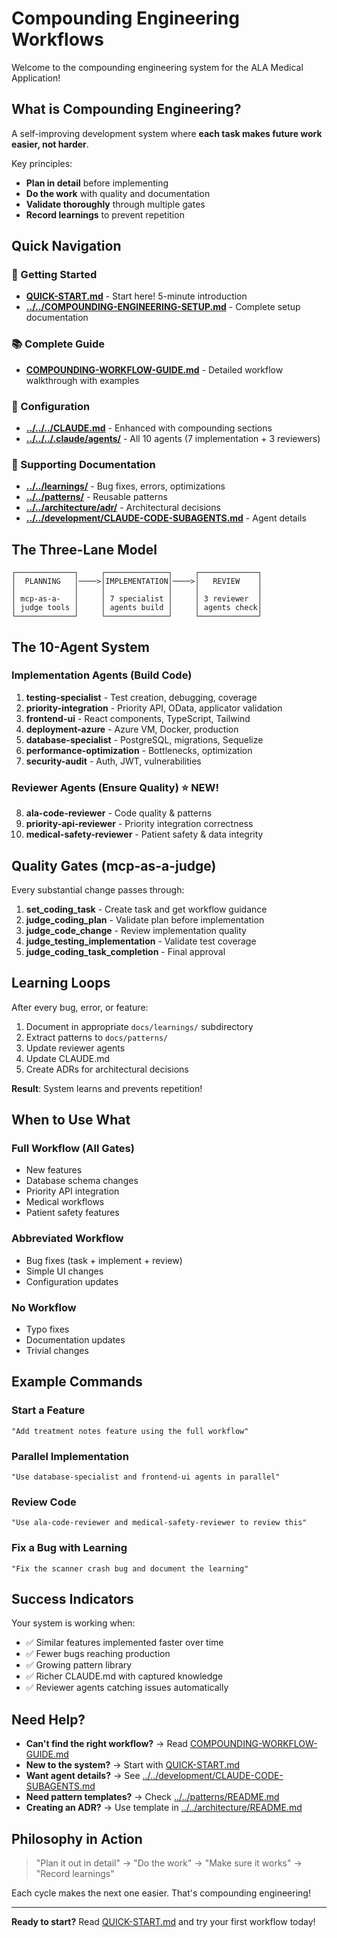 # Compounding Engineering Workflows

Welcome to the compounding engineering system for the ALA Medical Application!

## What is Compounding Engineering?

A self-improving development system where **each task makes future work easier, not harder**.

Key principles:
- **Plan in detail** before implementing
- **Do the work** with quality and documentation
- **Validate thoroughly** through multiple gates
- **Record learnings** to prevent repetition

## Quick Navigation

### 🚀 Getting Started
- **[QUICK-START.md](QUICK-START.md)** - Start here! 5-minute introduction
- **[../../COMPOUNDING-ENGINEERING-SETUP.md](../../COMPOUNDING-ENGINEERING-SETUP.md)** - Complete setup documentation

### 📚 Complete Guide
- **[COMPOUNDING-WORKFLOW-GUIDE.md](COMPOUNDING-WORKFLOW-GUIDE.md)** - Detailed workflow walkthrough with examples

### 🔧 Configuration
- **[../../../CLAUDE.md](../../../CLAUDE.md)** - Enhanced with compounding sections
- **[../../../.claude/agents/](../../../.claude/agents/)** - All 10 agents (7 implementation + 3 reviewers)

### 📖 Supporting Documentation
- **[../../learnings/](../../learnings/)** - Bug fixes, errors, optimizations
- **[../../patterns/](../../patterns/)** - Reusable patterns
- **[../../architecture/adr/](../../architecture/adr/)** - Architectural decisions
- **[../../development/CLAUDE-CODE-SUBAGENTS.md](../../development/CLAUDE-CODE-SUBAGENTS.md)** - Agent details

## The Three-Lane Model

```
┌─────────────┐     ┌──────────────┐     ┌─────────────┐
│  PLANNING   │────>│IMPLEMENTATION│────>│   REVIEW    │
│             │     │              │     │             │
│ mcp-as-a-   │     │ 7 specialist │     │ 3 reviewer  │
│ judge tools │     │ agents build │     │ agents check│
└─────────────┘     └──────────────┘     └─────────────┘
```

## The 10-Agent System

### Implementation Agents (Build Code)
1. **testing-specialist** - Test creation, debugging, coverage
2. **priority-integration** - Priority API, OData, applicator validation
3. **frontend-ui** - React components, TypeScript, Tailwind
4. **deployment-azure** - Azure VM, Docker, production
5. **database-specialist** - PostgreSQL, migrations, Sequelize
6. **performance-optimization** - Bottlenecks, optimization
7. **security-audit** - Auth, JWT, vulnerabilities

### Reviewer Agents (Ensure Quality) ⭐ NEW!
8. **ala-code-reviewer** - Code quality & patterns
9. **priority-api-reviewer** - Priority integration correctness
10. **medical-safety-reviewer** - Patient safety & data integrity

## Quality Gates (mcp-as-a-judge)

Every substantial change passes through:
1. **set_coding_task** - Create task and get workflow guidance
2. **judge_coding_plan** - Validate plan before implementation
3. **judge_code_change** - Review implementation quality
4. **judge_testing_implementation** - Validate test coverage
5. **judge_coding_task_completion** - Final approval

## Learning Loops

After every bug, error, or feature:
1. Document in appropriate `docs/learnings/` subdirectory
2. Extract patterns to `docs/patterns/`
3. Update reviewer agents
4. Update CLAUDE.md
5. Create ADRs for architectural decisions

**Result**: System learns and prevents repetition!

## When to Use What

### Full Workflow (All Gates)
- New features
- Database schema changes
- Priority API integration
- Medical workflows
- Patient safety features

### Abbreviated Workflow
- Bug fixes (task + implement + review)
- Simple UI changes
- Configuration updates

### No Workflow
- Typo fixes
- Documentation updates
- Trivial changes

## Example Commands

### Start a Feature
```
"Add treatment notes feature using the full workflow"
```

### Parallel Implementation
```
"Use database-specialist and frontend-ui agents in parallel"
```

### Review Code
```
"Use ala-code-reviewer and medical-safety-reviewer to review this"
```

### Fix a Bug with Learning
```
"Fix the scanner crash bug and document the learning"
```

## Success Indicators

Your system is working when:
- ✅ Similar features implemented faster over time
- ✅ Fewer bugs reaching production
- ✅ Growing pattern library
- ✅ Richer CLAUDE.md with captured knowledge
- ✅ Reviewer agents catching issues automatically

## Need Help?

- **Can't find the right workflow?** → Read [COMPOUNDING-WORKFLOW-GUIDE.md](COMPOUNDING-WORKFLOW-GUIDE.md)
- **New to the system?** → Start with [QUICK-START.md](QUICK-START.md)
- **Want agent details?** → See [../../development/CLAUDE-CODE-SUBAGENTS.md](../../development/CLAUDE-CODE-SUBAGENTS.md)
- **Need pattern templates?** → Check [../../patterns/README.md](../../patterns/README.md)
- **Creating an ADR?** → Use template in [../../architecture/README.md](../../architecture/README.md)

## Philosophy in Action

> "Plan it out in detail" → "Do the work" → "Make sure it works" → "Record learnings"

Each cycle makes the next one easier. That's compounding engineering!

---

**Ready to start?** Read [QUICK-START.md](QUICK-START.md) and try your first workflow today!
